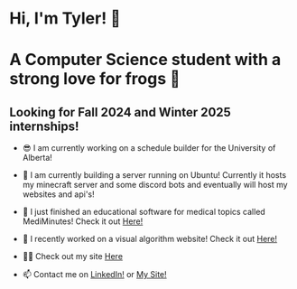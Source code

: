# Hi, I'm Tyler! 👋
<h1 align="left">A Computer Science student with a strong love for frogs 🐸</h1>
<h2 align="left">Looking for Fall 2024 and Winter 2025 internships! </h2>

- 😎 I am currently working on a schedule builder for the University of Alberta!

- 💾 I am currently building a server running on Ubuntu! Currently it hosts my minecraft server and some discord bots and eventually will host my websites and api's!

- 🐸 I just finished an educational software for medical topics called MediMinutes! Check it out [Here!](https://medi-minutes.vercel.app/)

- 🔭 I recently worked on a visual algorithm website! Check it out [Here!](https://algorithm-tutor.vercel.app/)

- 👨‍💻 Check out my site [Here](https://tylerbeach.site)

- 📫 Contact me on [LinkedIn!](https://www.linkedin.com/in/tylerbe/) or [My Site!](https://www.tylerbeach.site/contact)

